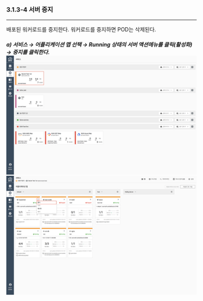 ### 3.1.3-4 서버 중지

---

배포된 워커로드를 중지한다. 워커로드를 중지하면 POD는 삭제된다.

##### a\) 서비스 → 어플리케이션 맵 선택 → Running 상태의 서버 액션메뉴를 클릭\(활성화\) → 중지를 클릭한다. ![](/assets/KR/3.0.0/3.1.3-4_1.png)![](/assets/KR/3.0.0/3.1.3-4_2.png)



